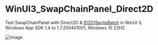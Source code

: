 # WinUI3_SwapChainPanel_Direct2D

Test SwapChainPanel with Direct2D & [ID2D1SpriteBatch](https://learn.microsoft.com/en-us/windows/win32/api/d2d1_3/nn-d2d1_3-id2d1spritebatch) in WinUI 3, Windows App SDK 1.4 to 1.7.250401001, Windows 10 22H2  

![image](https://github.com/castorix/WinUI3_SwapChainPanel_Direct2D/assets/22345506/044de893-7641-408b-b3ca-c489ea2284f4)

